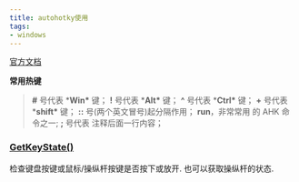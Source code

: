 ```yaml
---
title: autohotky使用
tags:
- windows
---
```


[官方文档](https://wyagd001.github.io/zh-cn/docs/AutoHotkey.htm)

**常用热键**

> **#** 号代表 ***Win\*** 键；
> **!** 号代表 ***Alt\*** 键；
> **^** 号代表 ***Ctrl\*** 键；
> **+** 号代表 ***shift\*** 键；
> **::** 号(两个英文冒号)起分隔作用；
> **run**，非常常用 的 AHK 命令之一;
> **;** 号代表 注释后面一行内容；

### [GetKeyState()](https://wyagd001.github.io/zh-cn/docs/commands/GetKeyState.htm#function)

检查键盘按键或鼠标/操纵杆按键是否按下或放开. 也可以获取操纵杆的状态.